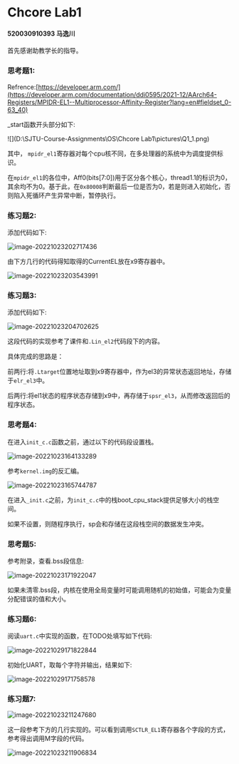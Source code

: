 # Chcore Lab1

#### 520030910393 马逸川



首先感谢助教学长的指导。



### 思考题1:

Refrence:[https://developer.arm.com/](https://developer.arm.com/documentation/ddi0595/2021-12/AArch64-Registers/MPIDR-EL1--Multiprocessor-Affinity-Register?lang=en#fieldset_0-63_40)

_start函数开头部分如下:

![](D:\SJTU-Course-Assignments\OS\Chcore Lab1\pictures\Q1_1.png)

其中， `mpidr_el1`寄存器对每个cpu核不同，在多处理器的系统中为调度提供标识。

在`mpidr_el1`的各位中，Aff0(bits[7:0])用于区分各个核心，thread1.1的标识为0，其余均不为0。基于此，在`0x80008`判断最后一位是否为0，若是则进入初始化，否则陷入死循环产生异常中断，暂停执行。



### 练习题2:

添加代码如下:

![image-20221023202717436](C:\Users\YichuanMa\AppData\Roaming\Typora\typora-user-images\image-20221023202717436.png)

由下方几行的代码得知取得的CurrentEL放在x9寄存器中。

![image-20221023203543991](C:\Users\YichuanMa\AppData\Roaming\Typora\typora-user-images\image-20221023203543991.png)



### 练习题3:

添加代码如下:

![image-20221023204702625](C:\Users\YichuanMa\AppData\Roaming\Typora\typora-user-images\image-20221023204702625.png)

这段代码的实现参考了课件和`.Lin_el2`代码段下的内容。

具体完成的思路是：

前两行:将`.Ltarget`位置地址取到x9寄存器中，作为el3的异常状态返回地址，存储于`elr_el3`中。

后两行:将el1状态的程序状态存储到x9中，再存储于`spsr_el3`，从而修改返回后的程序状态。



### 思考题4:

在进入`init_c.c`函数之前，通过以下的代码段设置栈。

![image-20221023164133289](C:\Users\YichuanMa\AppData\Roaming\Typora\typora-user-images\image-20221023164133289.png)

参考`kernel.img`的反汇编。

![image-20221023165744787](C:\Users\YichuanMa\AppData\Roaming\Typora\typora-user-images\image-20221023165744787.png)

在进入`_init.c`之前，为`init_c.c`中的栈boot_cpu_stack提供足够大小的栈空间。

如果不设置，则随程序执行，sp会和存储在这段栈空间的数据发生冲突。



### 思考题5:

参考附录，查看.bss段信息:

![image-20221023171922047](C:\Users\YichuanMa\AppData\Roaming\Typora\typora-user-images\image-20221023171922047.png)

如果未清零.bss段，内核在使用全局变量时可能调用随机的初始值，可能会为变量分配错误的值和大小。



### 练习题6:

阅读`uart.c`中实现的函数，在TODO处填写如下代码:

![image-20221029171822844](C:\Users\YichuanMa\AppData\Roaming\Typora\typora-user-images\image-20221029171822844.png)

初始化UART，取每个字符并输出，结果如下:

![image-20221029171758578](C:\Users\YichuanMa\AppData\Roaming\Typora\typora-user-images\image-20221029171758578.png)

### 练习题7:

![image-20221023211247680](C:\Users\YichuanMa\AppData\Roaming\Typora\typora-user-images\image-20221023211247680.png)

这一段参考下方的几行实现的。可以看到调用`SCTLR_EL1`寄存器各个字段的方式，参考得出调用M字段的代码。

![image-20221023211906834](C:\Users\YichuanMa\AppData\Roaming\Typora\typora-user-images\image-20221023211906834.png)

